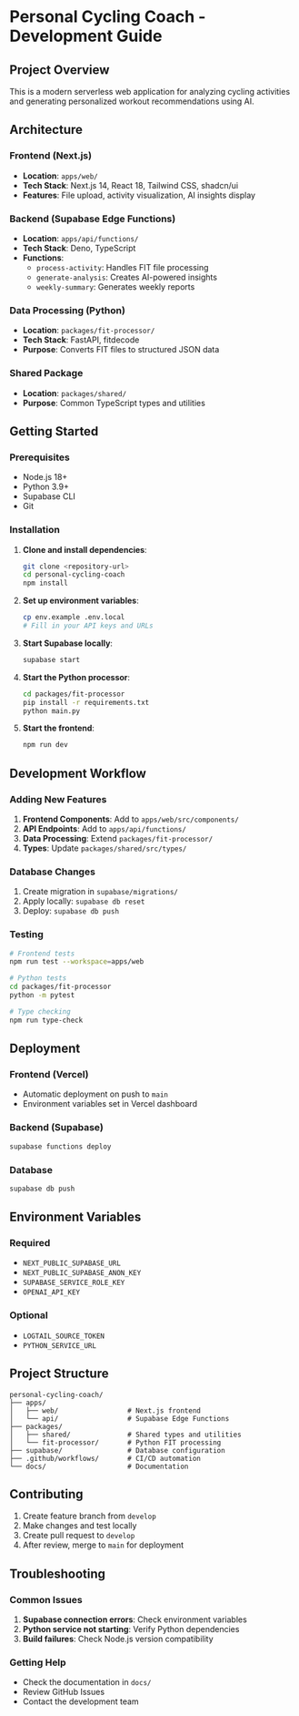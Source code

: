 # Personal Cycling Coach - Development Guide

## Project Overview

This is a modern serverless web application for analyzing cycling activities and generating personalized workout recommendations using AI.

## Architecture

### Frontend (Next.js)
- **Location**: `apps/web/`
- **Tech Stack**: Next.js 14, React 18, Tailwind CSS, shadcn/ui
- **Features**: File upload, activity visualization, AI insights display

### Backend (Supabase Edge Functions)
- **Location**: `apps/api/functions/`
- **Tech Stack**: Deno, TypeScript
- **Functions**:
  - `process-activity`: Handles FIT file processing
  - `generate-analysis`: Creates AI-powered insights
  - `weekly-summary`: Generates weekly reports

### Data Processing (Python)
- **Location**: `packages/fit-processor/`
- **Tech Stack**: FastAPI, fitdecode
- **Purpose**: Converts FIT files to structured JSON data

### Shared Package
- **Location**: `packages/shared/`
- **Purpose**: Common TypeScript types and utilities

## Getting Started

### Prerequisites
- Node.js 18+
- Python 3.9+
- Supabase CLI
- Git

### Installation

1. **Clone and install dependencies**:
   ```bash
   git clone <repository-url>
   cd personal-cycling-coach
   npm install
   ```

2. **Set up environment variables**:
   ```bash
   cp env.example .env.local
   # Fill in your API keys and URLs
   ```

3. **Start Supabase locally**:
   ```bash
   supabase start
   ```

4. **Start the Python processor**:
   ```bash
   cd packages/fit-processor
   pip install -r requirements.txt
   python main.py
   ```

5. **Start the frontend**:
   ```bash
   npm run dev
   ```

## Development Workflow

### Adding New Features

1. **Frontend Components**: Add to `apps/web/src/components/`
2. **API Endpoints**: Add to `apps/api/functions/`
3. **Data Processing**: Extend `packages/fit-processor/`
4. **Types**: Update `packages/shared/src/types/`

### Database Changes

1. Create migration in `supabase/migrations/`
2. Apply locally: `supabase db reset`
3. Deploy: `supabase db push`

### Testing

```bash
# Frontend tests
npm run test --workspace=apps/web

# Python tests
cd packages/fit-processor
python -m pytest

# Type checking
npm run type-check
```

## Deployment

### Frontend (Vercel)
- Automatic deployment on push to `main`
- Environment variables set in Vercel dashboard

### Backend (Supabase)
```bash
supabase functions deploy
```

### Database
```bash
supabase db push
```

## Environment Variables

### Required
- `NEXT_PUBLIC_SUPABASE_URL`
- `NEXT_PUBLIC_SUPABASE_ANON_KEY`
- `SUPABASE_SERVICE_ROLE_KEY`
- `OPENAI_API_KEY`

### Optional
- `LOGTAIL_SOURCE_TOKEN`
- `PYTHON_SERVICE_URL`

## Project Structure

```
personal-cycling-coach/
├── apps/
│   ├── web/                 # Next.js frontend
│   └── api/                 # Supabase Edge Functions
├── packages/
│   ├── shared/              # Shared types and utilities
│   └── fit-processor/       # Python FIT processing
├── supabase/                # Database configuration
├── .github/workflows/       # CI/CD automation
└── docs/                    # Documentation
```

## Contributing

1. Create feature branch from `develop`
2. Make changes and test locally
3. Create pull request to `develop`
4. After review, merge to `main` for deployment

## Troubleshooting

### Common Issues

1. **Supabase connection errors**: Check environment variables
2. **Python service not starting**: Verify Python dependencies
3. **Build failures**: Check Node.js version compatibility

### Getting Help

- Check the documentation in `docs/`
- Review GitHub Issues
- Contact the development team


